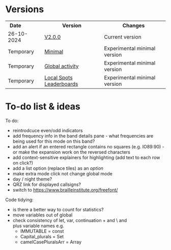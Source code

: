 
# Versions

<table>
<tr>
  <th>Date&nbsp;&nbsp;&nbsp;&nbsp;&nbsp;&nbsp;&nbsp;&nbsp;&nbsp;&nbsp;&nbsp;&nbsp;</th><th>Version</th><th>Changes</th>
</tr>

<tr>
  <td>26-10-2024</td><td><a href='https://g1ojs.github.io/BandOpticon/Archive/V2/BandOpticon%20V2.0.0'>V2.0.0</a></td>
  <td>
    Current version
  </td>
</tr>

<tr>
  <td>Temporary</td><td><a href='https://g1ojs.github.io/BandOpticon/Temp/BandOpticon Minimal.html'>Minimal</a></td>
  <td>
    Experimental minimal version 
  </td>
</tr>

<tr>
  <td>Temporary</td><td><a href='https://g1ojs.github.io/BandOpticon/Temp/Active calls.html'>Global activity</a></td>
  <td>
    Experimental minimal version 
  </td>
</tr>

<tr>
  <td>Temporary</td><td><a href='https://g1ojs.github.io/BandOpticon/Temp/LocalSpotsLeaderboards.html'>Local Spots Leaderboards</a></td>
  <td>
    Experimental minimal version 
  </td>
</tr>

</table>  

# To-do list & ideas

To do:
  - reintrodcuce even/odd indicators
  - add frequency info in the band details pane - what frequencies are being used for this mode on this band?
  - add an alert if an entered rectangle contains no squares (e.g. IO89:90) - or make the expansion work on the reversed characters
  - add context-sensitive explainers for highlighting (add text to each row on click?)
  - add a list option (replace tiles) as an *option*
  - make extra mode click not change global mode
  - day / night theme?
  - QRZ link for displayed callsigns?
  - switch to https://www.brailleinstitute.org/freefont/
  
Code tidying:
  - is there a better way to count for statistics?
  - move variables out of global
  - check consistency of let, var, continuation + and \ and <br> plus variable names e.g.
     - IMMUTABLE = const
     - Capital_plurals = Set
     - camelCasePluralsArr = Array 


